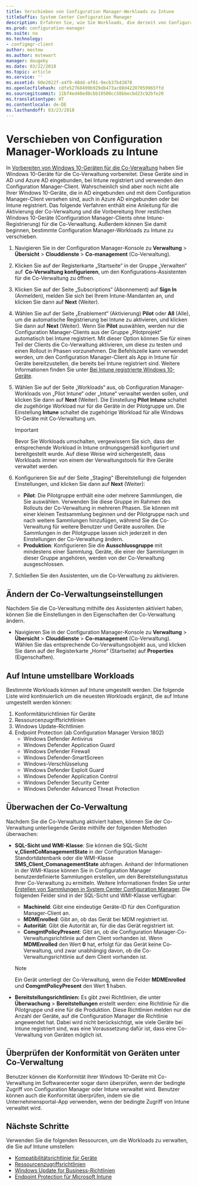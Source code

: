 ```yaml
---
title: Verschieben von Configuration Manager-Workloads zu Intune
titleSuffix: System Center Configuration Manager
description: Erfahren Sie, wie Sie Workloads, die derzeit von Configuration Manager verwaltet werden, zu Microsoft Intune verschieben.
ms.prod: configuration-manager
ms.suite: na
ms.technology:
- configmgr-client
author: mestew
ms.author: mstewart
manager: dougeby
ms.date: 03/22/2018
ms.topic: article
ms.service: ''
ms.assetid: 60e2022f-a4f9-40dd-af01-9ecb37b43878
ms.openlocfilehash: cdfe52768499b929db473ac08d42207059965ffd
ms.sourcegitcommit: 11bf4ed40ed0cbb10500cc58bbecbd23c92bfe20
ms.translationtype: HT
ms.contentlocale: de-DE
ms.lasthandoff: 03/23/2018
---
```

# <a name="switch-configuration-manager-workloads-to-intune"></a>Verschieben von Configuration Manager-Workloads zu Intune
In [Vorbereiten von Windows 10-Geräten für die Co-Verwaltung](co-management-prepare.md) haben Sie Windows 10-Geräte für die Co-Verwaltung vorbereitet. Diese Geräte sind in AD und Azure AD eingebunden, bei Intune registriert und verwenden den Configuration Manager-Client. Wahrscheinlich sind aber noch nicht alle Ihrer Windows 10-Geräte, die in AD eingebunden und mit dem Configuration Manager-Client versehen sind, auch in Azure AD eingebunden oder bei Intune registriert. Das folgende Verfahren enthält eine Anleitung für die Aktivierung der Co-Verwaltung und die Vorbereitung Ihrer restlichen Windows 10-Geräte (Configuration Manager-Clients ohne Intune-Registrierung) für die Co-Verwaltung. Außerdem können Sie damit beginnen, bestimmte Configuration Manager-Workloads zu Intune zu verschieben.

1. Navigieren Sie in der Configuration Manager-Konsole zu **Verwaltung** > **Übersicht** > **Clouddienste** > **Co-management** (Co-Verwaltung).    
2. Klicken Sie auf der Registerkarte „Startseite“ in der Gruppe „Verwalten“ auf  **Co-Verwaltung konfigurieren**, um den Konfigurations-Assistenten für die Co-Verwaltung zu öffnen.    
3. Klicken Sie auf der Seite „Subscriptions“ (Abonnement) auf **Sign In** (Anmelden), melden Sie sich bei Ihrem Intune-Mandanten an, und klicken Sie dann auf **Next** (Weiter).   
4. Wählen Sie auf der Seite „Enablement“ (Aktivierung) **Pilot** oder **All** (Alle), um die automatische Registrierung bei Intune zu aktivieren, und klicken Sie dann auf **Next** (Weiter). Wenn Sie **Pilot** auswählen, werden nur die Configuration Manager-Clients aus der Gruppe „Pilotprojekt“ automatisch bei Intune registriert. Mit dieser Option können Sie für einen Teil der Clients die Co-Verwaltung aktivieren, um diese zu testen und einen Rollout in Phasen vorzunehmen. Die Befehlszeile kann verwendet werden, um den Configuration Manager-Client als App in Intune für Geräte bereitzustellen, die bereits bei Intune registriert sind. Weitere Informationen finden Sie unter [Bei Intune registrierte Windows 10-Geräte](co-management-prepare.md#windows-10-devices-enrolled-in-intune).
5. Wählen Sie auf der Seite „Workloads“ aus, ob Configuration Manager-Workloads von „Pilot Intune“ oder „Intune“ verwaltet werden sollen, und klicken Sie dann auf **Next** (Weiter). Die Einstellung **Pilot Intune** schaltet die zugehörige Workload nur für die Geräte in der Pilotgruppe um. Die Einstellung **Intune** schaltet die zugehörige Workload für alle Windows 10-Geräte mit Co-Verwaltung um. 
        
   > [!Important]    
   > Bevor Sie Workloads umschalten, vergewissern Sie sich, dass der entsprechende Workload in Intune ordnungsgemäß konfiguriert und bereitgestellt wurde. Auf diese Weise wird sichergestellt, dass Workloads immer von einem der Verwaltungstools für Ihre Geräte verwaltet werden.   
1. Konfigurieren Sie auf der Seite „Staging“ (Bereitstellung) die folgenden Einstellungen, und klicken Sie dann auf **Next** (Weiter):
    - **Pilot**: Die Pilotgruppe enthält eine oder mehrere Sammlungen, die Sie auswählen. Verwenden Sie diese Gruppe im Rahmen des Rollouts der Co-Verwaltung in mehreren Phasen. Sie können mit einer kleinen Testsammlung beginnen und der Pilotgruppe nach und nach weitere Sammlungen hinzufügen, während Sie die Co-Verwaltung für weitere Benutzer und Geräte ausrollen. Die Sammlungen in der Pilotgruppe lassen sich jederzeit in den Einstellungen der Co-Verwaltung ändern.
    - **Produktion**: Konfigurieren Sie die **Ausschlussgruppe** mit mindestens einer Sammlung. Geräte, die einer der Sammlungen in dieser Gruppe angehören, werden von der Co-Verwaltung ausgeschlossen. 
2. Schließen Sie den Assistenten, um die Co-Verwaltung zu aktivieren.  

## <a name="modify-your-co-management-settings"></a>Ändern der Co-Verwaltungseinstellungen
Nachdem Sie die Co-Verwaltung mithilfe des Assistenten aktiviert haben, können Sie die Einstellungen in den Eigenschaften der Co-Verwaltung ändern.  
- Navigieren Sie in der Configuration Manager-Konsole zu **Verwaltung** > **Übersicht** > **Clouddienste** > **Co-management** (Co-Verwaltung).  
Wählen Sie das entsprechende Co-Verwaltungsobjekt aus, und klicken Sie dann auf der Registerkarte „Home“ (Startseite) auf **Properties** (Eigenschaften). 

## <a name="workloads-able-to-be-transitioned-to-intune"></a>Auf Intune umstellbare Workloads
Bestimmte Workloads können auf Intune umgestellt werden. Die folgende Liste wird kontinuierlich um die neuesten Workloads ergänzt, die auf Intune umgestellt werden können:
1. Konformitätsrichtlinien für Geräte
2. Ressourcenzugriffsrichtlinien
3. Windows Update-Richtlinien
4. Endpoint Protection (ab Configuration Manager Version 1802)
      - Windows Defender Antivirus
      - Windows Defender Application Guard
      - Windows Defender Firewall
      - Windows Defender-SmartScreen
      - Windows-Verschlüsselung
      - Windows Defender Exploit Guard
      - Windows Defender Application Control
      - Windows Defender Security Center
      - Windows Defender Advanced Threat Protection



## <a name="monitor-co-management"></a>Überwachen der Co-Verwaltung
Nachdem Sie die Co-Verwaltung aktiviert haben, können Sie der Co-Verwaltung unterliegende Geräte mithilfe der folgenden Methoden überwachen:
- **SQL-Sicht und WMI-Klasse**: Sie können die SQL-Sicht **v&#95;ClientCoManagementState** in der Configuration Manager-Standortdatenbank oder die WMI-Klasse **SMS&#95;Client&#95;ComanagementState** abfragen. Anhand der Informationen in der WMI-Klasse können Sie in Configuration Manager benutzerdefinierte Sammlungen erstellen, um den Bereitstellungsstatus Ihrer Co-Verwaltung zu ermitteln. Weitere Informationen finden Sie unter [Erstellen von Sammlungen in System Center Configuration Manager](/sccm/core/clients/manage/collections/create-collections). Die folgenden Felder sind in der SQL-Sicht und WMI-Klasse verfügbar: 
    - **MachineId**: Gibt eine eindeutige Geräte-ID für den Configuration Manager-Client an.
    - **MDMEnrolled**: Gibt an, ob das Gerät bei MDM registriert ist. 
    - **Autorität**: Gibt die Autorität an, für die das Gerät registriert ist.
    - **ComgmtPolicyPresent**: Gibt an, ob die Configuration Manager-Co-Verwaltungsrichtlinie auf dem Client vorhanden ist. Wenn **MDMEnrolled** den Wert **0** hat, erfolgt für das Gerät keine Co-Verwaltung, und zwar unabhängig davon, ob die Co-Verwaltungsrichtlinie auf dem Client vorhanden ist.

   > [!Note]    
   > Ein Gerät unterliegt der Co-Verwaltung, wenn die Felder **MDMEnrolled** und **ComgmtPolicyPresent** den Wert **1** haben.

- **Bereitstellungsrichtlinien:** Es gibt zwei Richtlinien, die unter **Überwachung** > **Bereitstellungen** erstellt werden: eine Richtlinie für die Pilotgruppe und eine für die Produktion. Diese Richtlinien melden nur die Anzahl der Geräte, auf die Configuration Manager die Richtlinie angewendet hat. Dabei wird nicht berücksichtigt, wie viele Geräte bei Intune registriert sind, was eine Voraussetzung dafür ist, dass eine Co-Verwaltung von Geräten möglich ist.  

## <a name="check-compliance-for-co-managed-devices"></a>Überprüfen der Konformität von Geräten unter Co-Verwaltung
Benutzer können die Konformität ihrer Windows 10-Geräte mit Co-Verwaltung im Softwarecenter sogar dann überprüfen, wenn der bedingte Zugriff von Configuration Manager oder Intune verwaltet wird. Benutzer können auch die Konformität überprüfen, indem sie die Unternehmensportal-App verwenden, wenn der bedingte Zugriff von Intune verwaltet wird.

## <a name="next-steps"></a>Nächste Schritte
Verwenden Sie die folgenden Ressourcen, um die Workloads zu verwalten, die Sie auf Intune umstellen:
- [Kompatibilitätsrichtlinie für Geräte](https://docs.microsoft.com/intune/device-compliance-get-started)
- [Ressourcenzugriffsrichtlinien](https://docs.microsoft.com/intune/device-profiles)
- [Windows Update for Business-Richtlinien](https://docs.microsoft.com/intune/windows-update-for-business-configure)
- [Endpoint Protection für Microsoft Intune](https://docs.microsoft.com/intune-classic/deploy-use/help-secure-windows-pcs-with-endpoint-protection-for-microsoft-intune)
